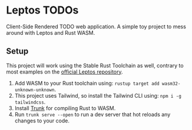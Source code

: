 # Leptos TODOs

Client-Side Rendered TODO web application.
A simple toy project to mess around with Leptos and Rust WASM.

## Setup

This project will work using the Stable Rust Toolchain as well, contrary
to most examples on the [official Leptos repository](https://github.com/leptos-rs/leptos).

1. Add WASM to your Rust toolchain using: `rustup target add wasm32-unknown-unknown`.
2. This project uses Tailwind, so install the Tailwind CLI using: `npm i -g tailwindcss`.
3. Install [Trunk](https://trunkrs.dev/#install) for compiling Rust to WASM.
4. Run `trunk serve --open` to run a dev server that hot reloads any changes to your code.
